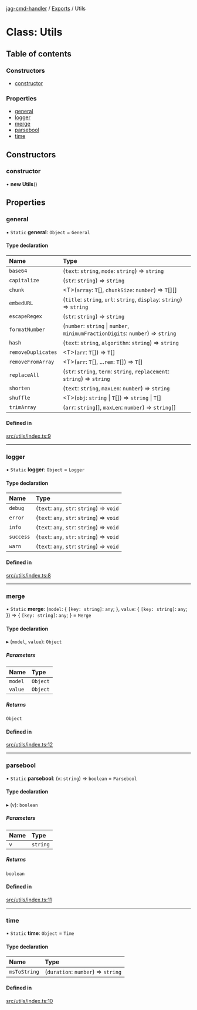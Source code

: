 [jag-cmd-handler](../README.md) / [Exports](../modules.md) / Utils

# Class: Utils

## Table of contents

### Constructors

- [constructor](Utils.md#constructor)

### Properties

- [general](Utils.md#general)
- [logger](Utils.md#logger)
- [merge](Utils.md#merge)
- [parsebool](Utils.md#parsebool)
- [time](Utils.md#time)

## Constructors

### constructor

• **new Utils**()

## Properties

### general

▪ `Static` **general**: `Object` = `General`

#### Type declaration

| Name | Type |
| :------ | :------ |
| `base64` | (`text`: `string`, `mode`: `string`) => `string` |
| `capitalize` | (`str`: `string`) => `string` |
| `chunk` | <T\>(`array`: `T`[], `chunkSize`: `number`) => `T`[][] |
| `embedURL` | (`title`: `string`, `url`: `string`, `display`: `string`) => `string` |
| `escapeRegex` | (`str`: `string`) => `string` |
| `formatNumber` | (`number`: `string` \| `number`, `minimumFractionDigits`: `number`) => `string` |
| `hash` | (`text`: `string`, `algorithm`: `string`) => `string` |
| `removeDuplicates` | <T\>(`arr`: `T`[]) => `T`[] |
| `removeFromArray` | <T\>(`arr`: `T`[], ...`rem`: `T`[]) => `T`[] |
| `replaceAll` | (`str`: `string`, `term`: `string`, `replacement`: `string`) => `string` |
| `shorten` | (`text`: `string`, `maxLen`: `number`) => `string` |
| `shuffle` | <T\>(`obj`: `string` \| `T`[]) => `string` \| `T`[] |
| `trimArray` | (`arr`: `string`[], `maxLen`: `number`) => `string`[] |

#### Defined in

[src/utils/index.ts:9](https://github.com/JAGUARAVI/JagCmdHandler/blob/c9559fb/src/utils/index.ts#L9)

___

### logger

▪ `Static` **logger**: `Object` = `Logger`

#### Type declaration

| Name | Type |
| :------ | :------ |
| `debug` | (`text`: `any`, `str`: `string`) => `void` |
| `error` | (`text`: `any`, `str`: `string`) => `void` |
| `info` | (`text`: `any`, `str`: `string`) => `void` |
| `success` | (`text`: `any`, `str`: `string`) => `void` |
| `warn` | (`text`: `any`, `str`: `string`) => `void` |

#### Defined in

[src/utils/index.ts:8](https://github.com/JAGUARAVI/JagCmdHandler/blob/c9559fb/src/utils/index.ts#L8)

___

### merge

▪ `Static` **merge**: (`model`: { `[key: string]`: `any`;  }, `value`: { `[key: string]`: `any`;  }) => { `[key: string]`: `any`;  } = `Merge`

#### Type declaration

▸ (`model`, `value`): `Object`

##### Parameters

| Name | Type |
| :------ | :------ |
| `model` | `Object` |
| `value` | `Object` |

##### Returns

`Object`

#### Defined in

[src/utils/index.ts:12](https://github.com/JAGUARAVI/JagCmdHandler/blob/c9559fb/src/utils/index.ts#L12)

___

### parsebool

▪ `Static` **parsebool**: (`v`: `string`) => `boolean` = `Parsebool`

#### Type declaration

▸ (`v`): `boolean`

##### Parameters

| Name | Type |
| :------ | :------ |
| `v` | `string` |

##### Returns

`boolean`

#### Defined in

[src/utils/index.ts:11](https://github.com/JAGUARAVI/JagCmdHandler/blob/c9559fb/src/utils/index.ts#L11)

___

### time

▪ `Static` **time**: `Object` = `Time`

#### Type declaration

| Name | Type |
| :------ | :------ |
| `msToString` | (`duration`: `number`) => `string` |

#### Defined in

[src/utils/index.ts:10](https://github.com/JAGUARAVI/JagCmdHandler/blob/c9559fb/src/utils/index.ts#L10)
